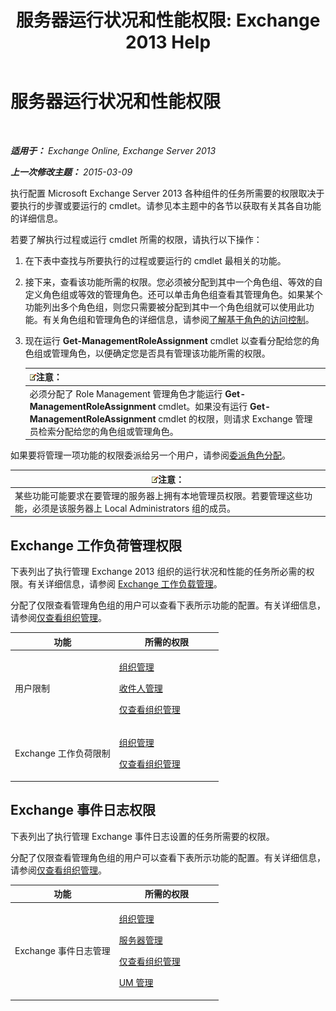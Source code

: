 ﻿---
title: '服务器运行状况和性能权限: Exchange 2013 Help'
TOCTitle: 服务器运行状况和性能权限
ms:assetid: 00b23fd3-6679-4b06-a3d4-51df3112b9cd
ms:mtpsurl: https://technet.microsoft.com/zh-cn/library/JJ150479(v=EXCHG.150)
ms:contentKeyID: 50489821
ms.date: 01/11/2018
mtps_version: v=EXCHG.150
ms.translationtype: HT
---

# 服务器运行状况和性能权限

 

_**适用于：** Exchange Online, Exchange Server 2013_

_**上一次修改主题：** 2015-03-09_

执行配置 Microsoft Exchange Server 2013 各种组件的任务所需要的权限取决于要执行的步骤或要运行的 cmdlet。请参见本主题中的各节以获取有关其各自功能的详细信息。

若要了解执行过程或运行 cmdlet 所需的权限，请执行以下操作：

1.  在下表中查找与所要执行的过程或要运行的 cmdlet 最相关的功能。

2.  接下来，查看该功能所需的权限。您必须被分配到其中一个角色组、等效的自定义角色组或等效的管理角色。还可以单击角色组查看其管理角色。如果某个功能列出多个角色组，则您只需要被分配到其中一个角色组就可以使用此功能。有关角色组和管理角色的详细信息，请参阅[了解基于角色的访问控制](understanding-role-based-access-control-exchange-2013-help.md)。

3.  现在运行 **Get-ManagementRoleAssignment** cmdlet 以查看分配给您的角色组或管理角色，以便确定您是否具有管理该功能所需的权限。
    
    <table>
    <thead>
    <tr class="header">
    <th><img src="images/Bb124558.note(EXCHG.150).gif" title="注意" alt="注意" />注意：</th>
    </tr>
    </thead>
    <tbody>
    <tr class="odd">
    <td>必须分配了 Role Management 管理角色才能运行 <strong>Get-ManagementRoleAssignment</strong> cmdlet。如果没有运行 <strong>Get-ManagementRoleAssignment</strong> cmdlet 的权限，则请求 Exchange 管理员检索分配给您的角色组或管理角色。</td>
    </tr>
    </tbody>
    </table>


如果要将管理一项功能的权限委派给另一个用户，请参阅[委派角色分配](delegate-role-assignments-exchange-2013-help.md)。

<table>
<thead>
<tr class="header">
<th><img src="images/Bb124558.note(EXCHG.150).gif" title="注意" alt="注意" />注意：</th>
</tr>
</thead>
<tbody>
<tr class="odd">
<td>某些功能可能要求在要管理的服务器上拥有本地管理员权限。若要管理这些功能，必须是该服务器上 Local Administrators 组的成员。</td>
</tr>
</tbody>
</table>


## Exchange 工作负荷管理权限

下表列出了执行管理 Exchange 2013 组织的运行状况和性能的任务所必需的权限。有关详细信息，请参阅 [Exchange 工作负载管理](exchange-workload-management-exchange-2013-help.md)。

分配了仅限查看管理角色组的用户可以查看下表所示功能的配置。有关详细信息，请参阅[仅查看组织管理](view-only-organization-management-exchange-2013-help.md)。


<table>
<colgroup>
<col style="width: 50%" />
<col style="width: 50%" />
</colgroup>
<thead>
<tr class="header">
<th>功能</th>
<th>所需的权限</th>
</tr>
</thead>
<tbody>
<tr class="odd">
<td><p>用户限制</p></td>
<td><p><a href="organization-management-exchange-2013-help.md">组织管理</a></p>
<p><a href="recipient-management-exchange-2013-help.md">收件人管理</a></p>
<p><a href="view-only-organization-management-exchange-2013-help.md">仅查看组织管理</a></p></td>
</tr>
<tr class="even">
<td><p>Exchange 工作负荷限制</p></td>
<td><p><a href="organization-management-exchange-2013-help.md">组织管理</a></p>
<p><a href="view-only-organization-management-exchange-2013-help.md">仅查看组织管理</a></p></td>
</tr>
</tbody>
</table>


## Exchange 事件日志权限

下表列出了执行管理 Exchange 事件日志设置的任务所需要的权限。

分配了仅限查看管理角色组的用户可以查看下表所示功能的配置。有关详细信息，请参阅[仅查看组织管理](view-only-organization-management-exchange-2013-help.md)。


<table>
<colgroup>
<col style="width: 50%" />
<col style="width: 50%" />
</colgroup>
<thead>
<tr class="header">
<th>功能</th>
<th>所需的权限</th>
</tr>
</thead>
<tbody>
<tr class="odd">
<td><p>Exchange 事件日志管理</p></td>
<td><p><a href="organization-management-exchange-2013-help.md">组织管理</a></p>
<p><a href="server-management-exchange-2013-help.md">服务器管理</a></p>
<p><a href="view-only-organization-management-exchange-2013-help.md">仅查看组织管理</a></p>
<p><a href="um-management-exchange-2013-help.md">UM 管理</a></p></td>
</tr>
</tbody>
</table>

